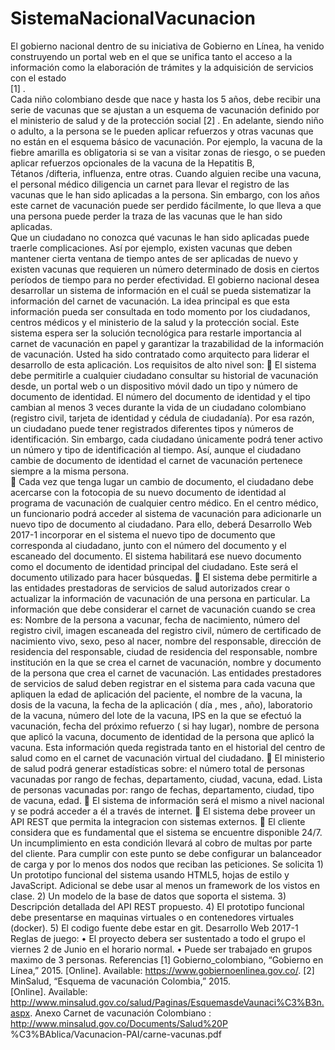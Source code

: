 # SistemaNacionalVacunacion

El gobierno nacional dentro de su iniciativa de Gobierno en Línea, ha venido construyendo un
portal web en el que se unifica tanto el acceso a la información como la elaboración de trámites y
la adquisición de servicios con el estado  
[1]
 .  
Cada niño colombiano desde que nace y hasta los 5 años, debe recibir una serie de vacunas que se
ajustan a un esquema de vacunación definido por el ministerio de salud y de la protección social
[2]
.  En adelante, siendo niño o adulto, a la persona se le pueden aplicar refuerzos y  otras vacunas
que no están en el esquema básico de vacunación. Por ejemplo, la vacuna de la fiebre amarilla es
obligatoria si se van a visitar zonas de riesgo, o se pueden aplicar refuerzos opcionales de la vacuna
de la Hepatitis B,  
Tétanos
/difteria, influenza, entre otras.
Cuando alguien recibe una vacuna, el personal médico diligencia un carnet para llevar el registro
de las vacunas que le han sido aplicadas a la persona. Sin embargo, con los años este carnet de
vacunación puede ser perdido fácilmente, lo que lleva a que una persona puede perder la traza de
las vacunas que le han sido aplicadas.  
Que un ciudadano no conozca qué vacunas le han sido aplicadas puede traerle complicaciones. Así
por ejemplo, existen vacunas que deben mantener cierta ventana de tiempo antes de ser aplicadas
de nuevo y existen vacunas que requieren un número determinado de dosis en ciertos períodos de
tiempo para no perder efectividad. 
El gobierno nacional desea desarrollar un sistema de información en el cuál se pueda sistematizar
la información del carnet de vacunación. La idea principal es que esta información pueda ser
consultada en todo momento por los ciudadanos, centros médicos y el  ministerio de la salud y la
protección social. Este sistema espera ser la solución tecnológica para restarle importancia al
carnet de vacunación en papel y garantizar la trazabilidad de la información de vacunación.
Usted ha sido contratado como arquitecto para liderar el desarrollo de esta aplicación.   Los
requisitos de alto nivel son: 

El sistema debe permitirle a cualquier ciudadano consultar su historial de vacunación
desde, un portal web o un dispositivo móvil dado un tipo y número de documento de
identidad. El número del documento de identidad y el tipo cambian al menos 3 veces
durante la vida de un ciudadano colombiano (registro civil, tarjeta de identidad y cédula de
ciudadanía). Por esa razón, un ciudadano puede tener registrados diferentes tipos y
números de identificación. Sin embargo, cada ciudadano únicamente podrá tener activo un
número y tipo de identificación al tiempo. Así, aunque el ciudadano cambie de documento
de identidad el carnet de vacunación pertenece siempre a la misma persona.  

Cada vez que tenga lugar un cambio de documento, el ciudadano debe acercarse con la
fotocopia de su nuevo documento de identidad al programa de vacunación de cualquier
centro   médico.     En   el   centro   médico,   un   funcionario   podrá   acceder   al   sistema   de
vacunación para adicionarle un nuevo tipo de documento al ciudadano. Para ello, deberá
Desarrollo Web 2017-1 
incorporar en el sistema el nuevo tipo de documento que corresponda al ciudadano, junto
con el número del documento y el escaneado del documento.  El sistema habilitará ese
nuevo documento como el documento de identidad principal del ciudadano. Este será el
documento utilizado para hacer búsquedas.

El sistema debe permitirle a las entidades prestadoras de servicios de salud autorizados
crear   o   actualizar   la   información   de   vacunación   de   una   persona   en   particular.   La
información que debe considerar el carnet de vacunación cuando se crea es: 
Nombre de la persona a vacunar, fecha de nacimiento, número del registro civil, imagen
escaneada del registro civil, número de certificado de nacimiento vivo, sexo, peso al nacer,
nombre del responsable,  dirección de residencia del responsable, ciudad de residencia del
responsable, nombre institución en la que se crea el carnet de vacunación, nombre y
documento de la persona que crea el carnet de vacunación.
Las entidades prestadores de servicios de salud deben registrar en el sistema para cada
vacuna que apliquen la edad de aplicación del paciente, el nombre de la vacuna, la dosis
de la vacuna, la fecha de la aplicación ( día , mes , año), laboratorio de la vacuna, número
del lote de la vacuna, IPS en la que se efectuó la vacunación, fecha del próximo refuerzo ( si
hay lugar), nombre de persona que aplicó la vacuna, documento de identidad de la
persona que aplicó la vacuna.  Esta información queda registrada tanto en el historial del
centro de salud como en el carnet de vacunación virtual del ciudadano.

El ministerio de salud podrá generar estadísticas sobre: el número total de personas
vacunadas por rango de fechas, departamento, ciudad,  vacuna, edad. Lista de personas
vacunadas  por: rango de fechas, departamento, ciudad,  tipo de vacuna, edad.

El sistema de información será el mismo a nivel nacional y se podrá acceder a él  a través
de internet. 

El sistema debe proveer un API REST que permita la integracion con sistemas externos.

El cliente considera que es fundamental que el sistema se encuentre disponible 24/7. Un
incumplimiento en esta condición llevará al cobro de multas por parte del cliente. Para
cumplir con este punto se debe configurar un balanceador de carga y por lo menos dos
nodos que reciban las peticiones.
Se solicita
1)
Un prototipo funcional del sistema usando HTML5, hojas de estilo y JavaScript. Adicional
se debe usar al menos un framework de los vistos en clase. 
2)
Un modelo de la base de datos que soporta el sistema.
3)
Descripción detallada del API REST propuesto.
4)
El prototipo funcional debe presentarse en maquinas virtuales o en contenedores virtuales
(docker).
5)
El codigo fuente debe estar en git.
Desarrollo Web 2017-1 
Reglas de juego:
•
El proyecto debera ser sustentado a todo el grupo el viernes 2 de Junio en el horario
normal.
•
Puede ser trabajado en grupos maximo de 3 personas.
Referencias
[1]
Gobierno_colombiano,   “Gobierno   en   Línea,”   2015.   [Online].   Available:
https://www.gobiernoenlinea.gov.co/.
[2]
MinSalud,   “Esquema   de   vacunación   Colombia,”   2015.   
[Online].   Available:
http://www.minsalud.gov.co/salud/Paginas/EsquemasdeVaunaci%C3%B3n.aspx. 
Anexo Carnet de vacunación Colombiano
:  
http://www.minsalud.gov.co/Documents/Salud%20P
%C3%BAblica/Vacunacion-PAI/carne-vacunas.pdf
